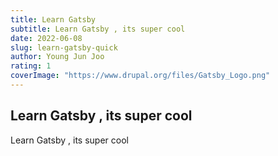 ```yaml
---
title: Learn Gatsby
subtitle: Learn Gatsby , its super cool
date: 2022-06-08
slug: learn-gatsby-quick
author: Young Jun Joo
rating: 1
coverImage: "https://www.drupal.org/files/Gatsby_Logo.png"
---
```


## Learn Gatsby , its super cool

Learn Gatsby , its super cool

